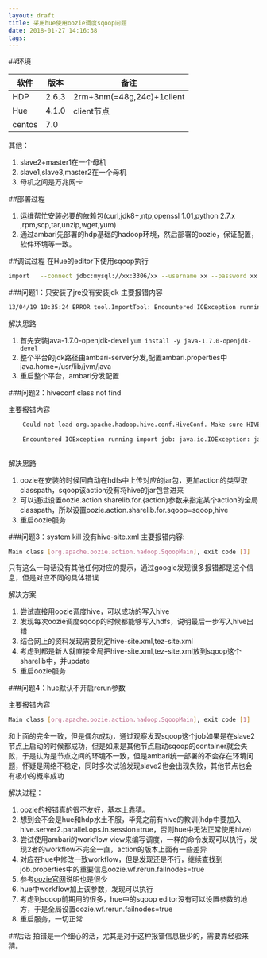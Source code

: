 ```yaml
---
layout: draft
title: 采用hue使用oozie调度sqoop问题
date: 2018-01-27 14:16:38
tags:
---
```


##环境

软件|版本|备注
---|---|---|
HDP|2.6.3|2rm+3nm(=48g,24c)+1client|
Hue|4.1.0|client节点|
centos|7.0||

其他：
1. slave2+master1在一个母机
2. slave1,slave3,master2在一个母机
3. 母机之间是万兆网卡


##部署过程

1. 运维帮忙安装必要的依赖包(curl,jdk8+,ntp,openssl 1.01,python 2.7.x ,rpm,scp,tar,unzip,wget,yum)
2. 通过ambari先部署的hdp基础的hadoop环境，然后部署的oozie，保证配置，软件环境等一致。


##调试过程
在Hue的editor下使用sqoop执行 

```bash
import   --connect jdbc:mysql://xx:3306/xx --username xx --password xx --table weight --hive-table tmp.test --hive-import  --hive-overwrite -m 1
```


###问题1：只安装了jre没有安装jdk
主要报错内容 

```bash 
13/04/19 10:35:24 ERROR tool.ImportTool: Encountered IOException running import job: java.io.IOException: Could not start Java compiler.
```

解决思路
1. 首先安装java-1.7.0-openjdk-devel `yum install -y java-1.7.0-openjdk-devel`
2. 整个平台的jdk路径由ambari-server分发,配置ambari.properties中java.home=/usr/lib/jvm/java
3. 重启整个平台，ambari分发配置



###问题2：hiveconf class not find

主要报错内容

```bash
    Could not load org.apache.hadoop.hive.conf.HiveConf. Make sure HIVE_CONF_DIR is set correctly.
     
    Encountered IOException running import job: java.io.IOException: java.lang.ClassNotFoundException: org.apache.hadoop.hive.conf.HiveConf
    
```

解决思路
1. oozie在安装的时候回自动在hdfs中上传对应的jar包，更加action的类型取classpath，sqoop该action没有将hive的jar包含进来
2. 可以通过设置oozie.action.sharelib.for.{action}参数来指定某个action的全局classpath，所以设置oozie.action.sharelib.for.sqoop=sqoop,hive
3. 重启oozie服务


###问题3：system kill 没有hive-site.xml
主要报错内容:

```bash
Main class [org.apache.oozie.action.hadoop.SqoopMain], exit code [1]
```
只有这么一句话没有其他任何对应的提示，通过google发现很多报错都是这个信息，但是对应不同的具体错误

解决方案
1. 尝试直接用oozie调度hive，可以成功的写入hive
2. 发现每次oozie调度sqoop的时候都能够写入hdfs，说明最后一步写入hive出错
3. 结合网上的资料发现需要制定hive-site.xml,tez-site.xml
4. 考虑到都是新人就直接全局把hive-site.xml,tez-site.xml放到sqoop这个sharelib中，并update
5. 重启oozie服务

###问题4：hue默认不开启rerun参数

主要报错内容

```bash
Main class [org.apache.oozie.action.hadoop.SqoopMain], exit code [1]
```
和上面的完全一致，但是偶尔成功，通过观察发现sqoop这个job如果是在slave2节点上启动的时候都成功，但是如果是其他节点启动sqoop的container就会失败，于是认为是节点之间的环境不一致，但是ambari统一部署的不会存在环境问题，怀疑是网络不稳定，同时多次试验发现slave2也会出现失败，其他节点也会有极小的概率成功

解决过程：
1. oozie的报错真的很不友好，基本上靠猜。
2. 想到会不会是hue和hdp水土不服，毕竟之前有hive的教训(hdp中要加入hive.server2.parallel.ops.in.session=true，否则hue中无法正常使用hive)
3. 尝试使用ambari的workflow view来编写调度，一样的命令发现可以执行，发现2者的workflow不完全一直，action的版本上面有一些差异
4. 对应在hue中修改一致workflow，但是发现还是不行，继续查找到job.properties中的重要信息oozie.wf.rerun.failnodes=true
5. 参考[oozie官网](https://oozie.apache.org/docs/3.1.3-incubating/DG_WorkflowReRun.html)说明也是很少
6. hue中workflow加上该参数，发现可以执行
7. 考虑到sqoop前期用的很多，hue中的sqoop editor没有可以设置参数的地方，于是全局设置oozie.wf.rerun.failnodes=true
8. 重启服务，一切正常

##后话
拍错是一个细心的活，尤其是对于这种报错信息极少的，需要靠经验来猜。